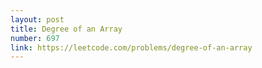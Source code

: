 ```yaml
---
layout: post
title: Degree of an Array
number: 697
link: https://leetcode.com/problems/degree-of-an-array
---
```


